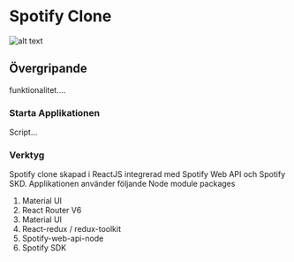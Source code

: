 # Spotify Clone

![alt text](https://scontent-arn2-1.xx.fbcdn.net/v/t1.6435-9/179724720_5733102616707605_5196641357823965706_n.jpg?stp=dst-jpg_p320x320&_nc_cat=106&ccb=1-7&_nc_sid=8631f5&_nc_ohc=Q3q-7FGRFNgAX-QkibL&_nc_ht=scontent-arn2-1.xx&oh=00_AT-wm686oGi8eCUJrLPQLYZf5o2jb6vLPE8FcEzKoQzlyw&oe=6313F3BB)

## Övergripande

funktionalitet....

### Starta Applikationen

Script...

### Verktyg

Spotify clone skapad i ReactJS integrerad med Spotify Web API och Spotify SKD.
Applikationen använder följande Node module packages

1. Material UI
2. React Router V6
3. Material UI
4. React-redux / redux-toolkit
5. Spotify-web-api-node
6. Spotify SDK
